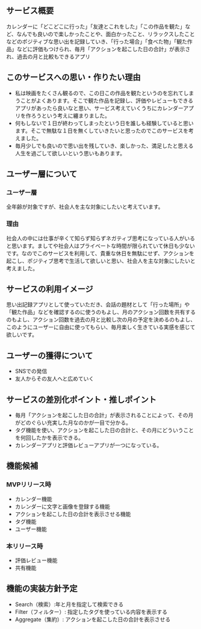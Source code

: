 ## サービス概要
カレンダーに「どこどこに行った」「友達とこれをした」「この作品を観た」など、なんでも良いので楽しかったことや、面白かったこと、リラックスしたことなどのポジティブな思い出を記録していき、「行った場合」「食べた物」「観た作品」などに評価もつけられ、毎月「アクションを起こした日の合計」が表示され、過去の月と比較もできるアプリ

## このサービスへの思い・作りたい理由
- 私は映画をたくさん観るので、この日この作品を観たというのを忘れてしまうことがよくあります。そこで観た作品を記録し、評価やレビューもできるアプリがあったら良いなと思い、サービス考えていくうちにカレンダーアプリを作ろうという考えに纏まりました。
- 何もしないで１日が終わってしまったという日を誰しも経験していると思います。そこで無駄な１日を無くしていきたいと思ったのでこのサービスを考えました。
- 毎月少しでも良いので思い出を残していき、楽しかった、満足したと思える人生を過ごして欲しいという思いもあります。

## ユーザー層について
### ユーザー層
全年齢が対象ですが、社会人を主な対象にしたいと考えています。
### 理由
社会人の中には仕事が辛くて知らず知らずネガティブ思考になっている人がいると思います。ましてや社会人はプライベートな時間が限られていて休日も少ないです。なのでこのサービスを利用して、貴重な休日を無駄にせず、アクションを起こし、ポジティブ思考で生活して欲しいと思い、社会人を主な対象にしたいと考えました。

## サービスの利用イメージ
思い出記録アプリとして使っていただき、会話の題材として「行った場所」や「観た作品」などを確認するのに使うのもよし、月のアクション回数を共有するのもよし、アクション回数を過去の月と比較し次の月の予定を決めるのもよし、このようにユーザーに自由に使ってもらい、毎月楽しく生きている実感を感じて欲しいです。

## ユーザーの獲得について
- SNSでの発信
- 友人からその友人へと広めていく

## サービスの差別化ポイント・推しポイント
- 毎月「アクションを起こした日の合計」が表示されることによって、その月がどのぐらい充実した月なのかが一目で分かる。
- タグ機能を使い、アクションを起こした日の合計と、その月にどういうことを何回したかを表示できる。
- カレンダーアプリと評価レビューアプリが一つになっている。

## 機能候補
### MVPリリース時
- カレンダー機能
- カレンダーに文字と画像を登録する機能
- アクションを起こした日の合計を表示させる機能
- タグ機能
- ユーザー機能
### 本リリース時
- 評価レビュー機能
- 共有機能

## 機能の実装方針予定
- Search（検索）:年と月を指定して検索できる
- Filter（フィルター）: 指定したタグを使っている内容を表示する
- Aggregate（集約）: アクションを起こした日の合計を表示させる